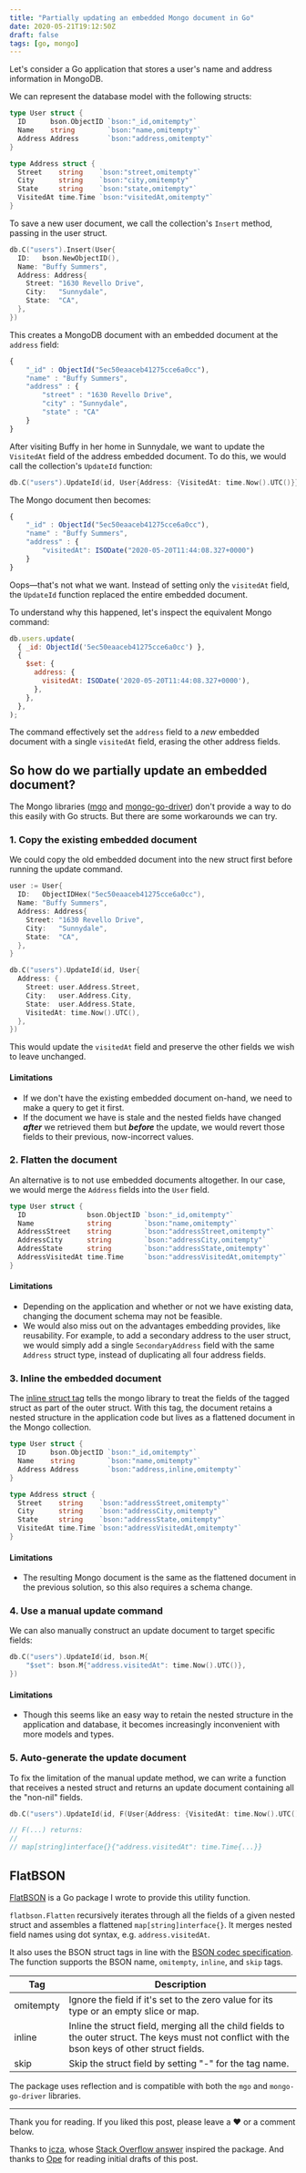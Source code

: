 ```yaml
---
title: "Partially updating an embedded Mongo document in Go"
date: 2020-05-21T19:12:50Z
draft: false
tags: [go, mongo]
---
```


Let's consider a Go application that stores a user's name and address information in MongoDB.

We can represent the database model with the following structs:

```go
type User struct {
  ID      bson.ObjectID `bson:"_id,omitempty"`
  Name    string        `bson:"name,omitempty"`
  Address Address       `bson:"address,omitempty"`
}

type Address struct {
  Street    string    `bson:"street,omitempty"`
  City      string    `bson:"city,omitempty"`
  State     string    `bson:"state,omitempty"`
  VisitedAt time.Time `bson:"visitedAt,omitempty"`
}
```

To save a new user document, we call the collection's `Insert` method, passing in the user struct.

```go
db.C("users").Insert(User{
  ID:   bson.NewObjectID(),
  Name: "Buffy Summers",
  Address: Address{
    Street: "1630 Revello Drive",
    City:   "Sunnydale",
    State:  "CA",
  },
})
```

This creates a MongoDB document with an embedded document at the `address` field:

```js
{
    "_id" : ObjectId("5ec50eaaceb41275cce6a0cc"),
    "name" : "Buffy Summers",
    "address" : {
        "street" : "1630 Revello Drive",
        "city" : "Sunnydale",
        "state" : "CA"
    }
}
```

After visiting Buffy in her home in Sunnydale, we want to update the `VisitedAt` field of the address embedded document. To do this, we would call the collection's `UpdateId` function:

```go
db.C("users").UpdateId(id, User{Address: {VisitedAt: time.Now().UTC()}})
```

The Mongo document then becomes:

```js
{
    "_id" : ObjectId("5ec50eaaceb41275cce6a0cc"),
    "name" : "Buffy Summers",
    "address" : {
        "visitedAt": ISODate("2020-05-20T11:44:08.327+0000")
    }
}
```

Oops—that's not what we want. Instead of setting only the `visitedAt` field, the `UpdateId` function replaced the entire embedded document.

To understand why this happened, let's inspect the equivalent Mongo command:

```js
db.users.update(
  { _id: ObjectId('5ec50eaaceb41275cce6a0cc') },
  {
    $set: {
      address: {
        visitedAt: ISODate('2020-05-20T11:44:08.327+0000'),
      },
    },
  },
);
```

The command effectively set the `address` field to a _new_ embedded document with a single `visitedAt` field, erasing the other address fields.

## So how do we **partially update** an embedded document?

The Mongo libraries ([mgo](https://github.com/go-mgo/mgo) and [mongo-go-driver](https://github.com/mongodb/mongo-go-driver)) don't provide a way to do this easily with Go structs. But there are some workarounds we can try.

### 1. Copy the existing embedded document

We could copy the old embedded document into the new struct first before running the update command.

```go
user := User{
  ID:   ObjectIDHex("5ec50eaaceb41275cce6a0cc"),
  Name: "Buffy Summers",
  Address: Address{
    Street: "1630 Revello Drive",
    City:   "Sunnydale",
    State:  "CA",
  },
}

db.C("users").UpdateId(id, User{
  Address: {
    Street: user.Address.Street,
    City:   user.Address.City,
    State:  user.Address.State,
    VisitedAt: time.Now().UTC(),
  },
})
```

This would update the `visitedAt` field and preserve the other fields we wish to leave unchanged.

#### Limitations

- If we don't have the existing embedded document on-hand, we need to make a query to get it first.
- If the document we have is stale and the nested fields have changed **_after_** we retrieved them but **_before_** the update, we would revert those fields to their previous, now-incorrect values.

### 2. Flatten the document

An alternative is to not use embedded documents altogether. In our case, we would merge the `Address` fields into the `User` field.

```go
type User struct {
  ID               bson.ObjectID `bson:"_id,omitempty"`
  Name             string        `bson:"name,omitempty"`
  AddressStreet    string        `bson:"addressStreet,omitempty"`
  AddressCity      string        `bson:"addressCity,omitempty"`
  AddresState      string        `bson:"addressState,omitempty"`
  AddressVisitedAt time.Time     `bson:"addressVisitedAt,omitempty"`
}
```

#### Limitations

- Depending on the application and whether or not we have existing data, changing the document schema may not be feasible.
- We would also miss out on the advantages embedding provides, like reusability. For example, to add a secondary address to the user struct, we would simply add a single `SecondaryAddress` field with the same `Address` struct type, instead of duplicating all four address fields.

### 3. Inline the embedded document

The [inline struct tag](https://pkg.go.dev/go.mongodb.org/mongo-driver/bson/bsoncodec?tab=doc#StructTags) tells the mongo library to treat the fields of the tagged struct as part of the outer struct. With this tag, the document retains a nested structure in the application code but lives as a flattened document in the Mongo collection.

```go
type User struct {
  ID      bson.ObjectID `bson:"_id,omitempty"`
  Name    string        `bson:"name,omitempty"`
  Address Address       `bson:"address,inline,omitempty"`
}

type Address struct {
  Street    string    `bson:"addressStreet,omitempty"`
  City      string    `bson:"addressCity,omitempty"`
  State     string    `bson:"addressState,omitempty"`
  VisitedAt time.Time `bson:"addressVisitedAt,omitempty"`
}
```

#### Limitations

- The resulting Mongo document is the same as the flattened document in the previous solution, so this also requires a schema change.

### 4. Use a manual update command

We can also manually construct an update document to target specific fields:

```go
db.C("users").UpdateId(id, bson.M{
    "$set": bson.M{"address.visitedAt": time.Now().UTC()},
})
```

#### Limitations

- Though this seems like an easy way to retain the nested structure in the application and database, it becomes increasingly inconvenient with more models and types.

### 5. Auto-generate the update document

To fix the limitation of the manual update method, we can write a function that receives a nested struct and returns an update document containing all the "non-nil" fields.

```go
db.C("users").UpdateId(id, F(User{Address: {VisitedAt: time.Now().UTC()}}))

// F(...) returns:
//
// map[string]interface{}{"address.visitedAt": time.Time{...}}
```

## FlatBSON

[FlatBSON](https://github.com/chidiwilliams/flatbson) is a Go package I wrote to provide this utility function.

`flatbson.Flatten` recursively iterates through all the fields of a given nested struct and assembles a flattened `map[string]interface{}`. It merges nested field names using dot syntax, e.g. `address.visitedAt`.

It also uses the BSON struct tags in line with the [BSON codec specification](https://pkg.go.dev/go.mongodb.org/mongo-driver/bson/bsoncodec?tab=doc#StructTags). The function supports the BSON name, `omitempty`, `inline`, and `skip` tags.

| Tag       | Description                                                                                                                                      |
| --------- | ------------------------------------------------------------------------------------------------------------------------------------------------ |
| omitempty | Ignore the field if it's set to the zero value for its type or an empty slice or map.                                                            |
| inline    | Inline the struct field, merging all the child fields to the outer struct. The keys must not conflict with the bson keys of other struct fields. |
| skip      | Skip the struct field by setting "-" for the tag name.                                                                                           |

The package uses reflection and is compatible with both the `mgo` and `mongo-go-driver` libraries.

---

Thank you for reading. If you liked this post, please leave a ❤️ or a comment below.

Thanks to [icza](https://stackoverflow.com/users/1705598/icza), whose [Stack Overflow answer](https://stackoverflow.com/a/50561535/9830227) inspired the package. And thanks to [Ope](https://opeonikute.dev) for reading initial drafts of this post.
